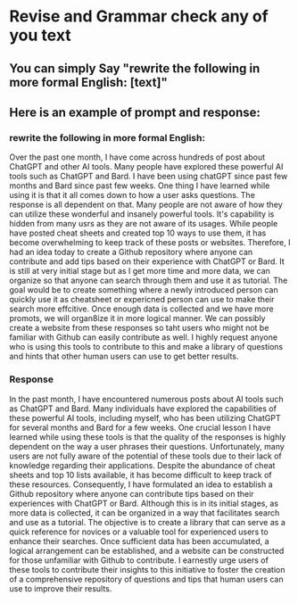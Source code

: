 # Revise and Grammar check any of you text

## You can simply Say "rewrite the following in more formal English:  [text]"
## Here is an example of prompt and response: 
### rewrite the following in more formal English:  
Over the past one month, I have come across hundreds of post about ChatGPT and other AI tools. Many people have explored these powerful AI tools such as ChatGPT and Bard. I have been using chatGPT since past few months and Bard since past few weeks. One thing I have learned while using it is that it all comes down to how a user asks questions. The response is all dependent on that. Many people are not aware of how they can utilize these wonderful and insanely powerful tools. It's capability is hidden from many usrs as they are not aware of its usages. While people have posted cheat sheets and created top 10 ways to use them, it has become overwhelming to keep track of these posts or websites. Therefore, I had an idea today to create a Github repository where anyone can contribute and add tips based on their experience with ChatGPT or Bard. It is still at very initial stage but as I get more time and more data, we can organize so that anyone can search through them and use it as tutorial. The goal would  be to create something where a newly introduced person can quickly use it as cheatsheet or expericned person can use to make their search more effcitive. Once enough data is collected and we have more promots, we will organ8ize it in more logical manner. We can possibly create a website from these responses so taht users who might not be familiar with Github can easily contribute as well. I highly request anyone who is using this tools to contribute to this and make a library of questions and hints that other human users can use to get better results. 

### Response   
In the past month, I have encountered numerous posts about AI tools such as ChatGPT and Bard. Many individuals have explored the capabilities of these powerful AI tools, including myself, who has been utilizing ChatGPT for several months and Bard for a few weeks. One crucial lesson I have learned while using these tools is that the quality of the responses is highly dependent on the way a user phrases their questions. Unfortunately, many users are not fully aware of the potential of these tools due to their lack of knowledge regarding their applications. Despite the abundance of cheat sheets and top 10 lists available, it has become difficult to keep track of these resources. Consequently, I have formulated an idea to establish a Github repository where anyone can contribute tips based on their experiences with ChatGPT or Bard. Although this is in its initial stages, as more data is collected, it can be organized in a way that facilitates search and use as a tutorial. The objective is to create a library that can serve as a quick reference for novices or a valuable tool for experienced users to enhance their searches. Once sufficient data has been accumulated, a logical arrangement can be established, and a website can be constructed for those unfamiliar with Github to contribute. I earnestly urge users of these tools to contribute their insights to this initiative to foster the creation of a comprehensive repository of questions and tips that human users can use to improve their results.